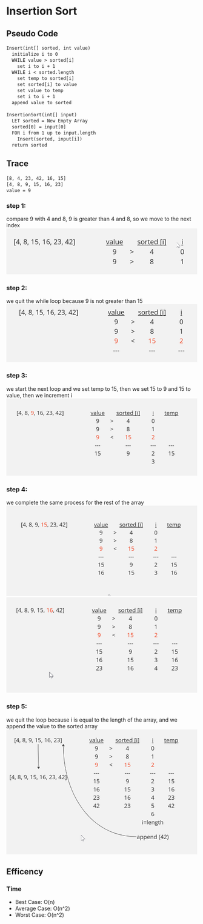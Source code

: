 # Insertion Sort
## Pseudo Code
```
Insert(int[] sorted, int value)
  initialize i to 0
  WHILE value > sorted[i]
    set i to i + 1
  WHILE i < sorted.length
    set temp to sorted[i]
    set sorted[i] to value
    set value to temp
    set i to i + 1
  append value to sorted

InsertionSort(int[] input)
  LET sorted = New Empty Array
  sorted[0] = input[0]
  FOR i from 1 up to input.length
    Insert(sorted, input[i])
  return sorted
```
## Trace
```
[8, 4, 23, 42, 16, 15]
[4, 8, 9, 15, 16, 23]
value = 9
```

### step 1:
compare 9 with 4 and 8, 9 is greater than 4 and 8, so we move to the next index
![sort](./imgs/2.png)
### step 2:
we quit the while loop because 9 is not greater than 15
![sort](./imgs/3.png)
### step 3:
we start the next loop and we set temp to 15, then we set 15 to 9 and 15 to value, then we increment i
![sort](./imgs/4.png)
### step 4:
we complete the same process for the rest of the array
![sort](./imgs/5.png)
![sort](./imgs/6.png)
### step 5:
we quit the loop because i is equal to the length of the array, and we append the value to the sorted array
![sort](./imgs/7.png)


## Efficency
### Time
- Best Case: O(n)
- Average Case: O(n^2)
- Worst Case: O(n^2)
